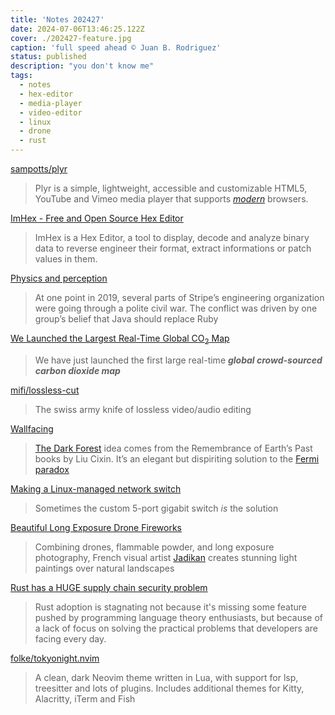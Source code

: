 ```yaml
---
title: 'Notes 202427'
date: 2024-07-06T13:46:25.122Z
cover: ./202427-feature.jpg
caption: 'full speed ahead © Juan B. Rodriguez'
status: published
description: "you don't know me"
tags:
  - notes
  - hex-editor
  - media-player
  - video-editor
  - linux
  - drone
  - rust
---
```


[sampotts/plyr](https://github.com/sampotts/plyr)

> Plyr is a simple, lightweight, accessible and customizable HTML5, YouTube and Vimeo media player that supports [_modern_](https://github.com/sampotts/plyr#browser-support) browsers.

[ImHex - Free and Open Source Hex Editor](https://imhex.werwolv.net/?utm_source=labnotes.org)

> ImHex is a Hex Editor, a tool to display, decode and analyze binary data to reverse engineer their format, extract informations or patch values in them.

[Physics and perception](https://lethain.com/physics-perception/)

> At one point in 2019, several parts of Stripe’s engineering organization were going through a polite civil war. The conflict was driven by one group’s belief that Java should replace Ruby

[We Launched the Largest Real-Time Global CO<sub>2</sub> Map](https://www.airgradient.com/blog/airgradient-global-co2-map/)

> We have just launched the first large real-time **_global crowd-sourced carbon dioxide map_**

[mifi/lossless-cut](https://github.com/mifi/lossless-cut)

> The swiss army knife of lossless video/audio editing

[Wallfacing](https://adactio.com/journal/21252)

> [The Dark Forest](https://en.wikipedia.org/wiki/The_Dark_Forest) idea comes from the Remembrance of Earth’s Past books by Liu Cixin. It’s an elegant but dispiriting solution to the [Fermi paradox](https://en.wikipedia.org/wiki/Fermi_paradox)

[Making a Linux-managed network switch](https://blog.brixit.nl/making-a-linux-managed-network-switch/)

> Sometimes the custom 5-port gigabit switch _is_ the solution

[Beautiful Long Exposure Drone Fireworks](https://mossandfog.com/beautiful-long-exposure-drone-fireworks/)

> Combining drones, flammable powder, and long exposure photography, French visual artist [Jadikan](https://www.jadikan-lp.com/) creates stunning light paintings over natural landscapes

[Rust has a HUGE supply chain security problem](https://kerkour.com/rust-supply-chain-security-standard-library)

> Rust adoption is stagnating not because it's missing some feature pushed by programming language theory enthusiasts, but because of a lack of focus on solving the practical problems that developers are facing every day.

[folke/tokyonight.nvim](https://github.com/folke/tokyonight.nvim)

> A clean, dark Neovim theme written in Lua, with support for lsp, treesitter and lots of plugins. Includes additional themes for Kitty, Alacritty, iTerm and Fish
